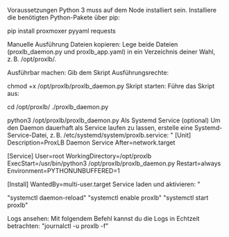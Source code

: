 Voraussetzungen
Python 3 muss auf dem Node installiert sein.
Installiere die benötigten Python-Pakete über pip:

pip install proxmoxer pyyaml requests

Manuelle Ausführung
Dateien kopieren:
Lege beide Dateien (proxlb_daemon.py und proxlb_app.yaml) in ein Verzeichnis deiner Wahl, z. B. /opt/proxlb/.


Ausführbar machen:
Gib dem Skript Ausführungsrechte:

chmod +x /opt/proxlb/proxlb_daemon.py
Skript starten:
Führe das Skript aus:

cd /opt/proxlb/
./proxlb_daemon.py

python3 /opt/proxlb/proxlb_daemon.py
Als Systemd Service (optional)
Um den Daemon dauerhaft als Service laufen zu lassen, erstelle eine Systemd-Service-Datei, z. B. /etc/systemd/system/proxlb.service:
"
[Unit]
Description=ProxLB Daemon Service
After=network.target

[Service]
User=root
WorkingDirectory=/opt/proxlb
ExecStart=/usr/bin/python3 /opt/proxlb/proxlb_daemon.py
Restart=always
Environment=PYTHONUNBUFFERED=1

[Install]
WantedBy=multi-user.target
Service laden und aktivieren:
"


"systemctl daemon-reload"
"systemctl enable proxlb"
"systemctl start proxlb"

Logs ansehen:
Mit folgendem Befehl kannst du die Logs in Echtzeit betrachten:
"journalctl -u proxlb -f"
